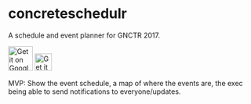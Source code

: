 # concreteschedulr
A schedule and event planner for GNCTR 2017.

<a href='https://play.google.com/store/apps/details?id=com.ionicframework.concreteschedulr750222&pcampaignid=MKT-Other-global-all-co-prtnr-py-PartBadge-Mar2515-1'><img height="50" alt='Get it on Google Play' src='https://play.google.com/intl/en_us/badges/images/generic/en_badge_web_generic.png'/></a>
<a href='https://itunes.apple.com/us/app/concreteschedulr/id1193015890'><img height="35" alt='Get it on Google Play' src='https://devimages.apple.com.edgekey.net/app-store/marketing/guidelines/images/badge-download-on-the-app-store.svg'/></a>

MVP: Show the event schedule, a map of where the events are, the exec being able to send notifications to everyone/updates.
